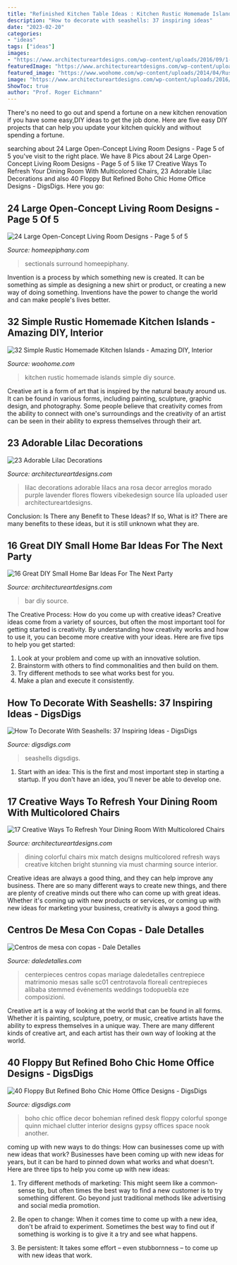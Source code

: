 ```yaml
---
title: "Refinished Kitchen Table Ideas : Kitchen Rustic Homemade Islands Simple Diy Source"
description: "How to decorate with seashells: 37 inspiring ideas"
date: "2023-02-20"
categories:
- "ideas"
tags: ["ideas"]
images:
- "https://www.architectureartdesigns.com/wp-content/uploads/2016/09/1-1-630x926.jpg"
featuredImage: "https://www.architectureartdesigns.com/wp-content/uploads/2015/05/446.jpg"
featured_image: "https://www.woohome.com/wp-content/uploads/2014/04/Rustic-Homemade-Kitchen-Islands-17.jpg"
image: "https://www.architectureartdesigns.com/wp-content/uploads/2016/09/1-1-630x926.jpg"
ShowToc: true
author: "Prof. Roger Eichmann"
---
```



There's no need to go out and spend a fortune on a new kitchen renovation if you have some easy,DIY ideas to get the job done. Here are five easy DIY projects that can help you update your kitchen quickly and without spending a fortune.

	

		
searching about 24 Large Open-Concept Living Room Designs - Page 5 of 5 you've visit to the right place. We have 8 Pics about 24 Large Open-Concept Living Room Designs - Page 5 of 5 like 17 Creative Ways To Refresh Your Dining Room With Multicolored Chairs, 23 Adorable Lilac Decorations and also 40 Floppy But Refined Boho Chic Home Office Designs - DigsDigs. Here you go:
		
    
## 24 Large Open-Concept Living Room Designs - Page 5 Of 5

<img loading=lazy src="https://homeepiphany.com/wp-content/uploads/2015/11/24-Large-Open-Concept-Living-Room-Designs-24.jpg" onerror="this.onerror=null;this.src='https://tse4.mm.bing.net/th?id=OIP.7TU279vXk7lpaNC6xmFenAHaE7&amp;pid=15.1';" alt="24 Large Open-Concept Living Room Designs - Page 5 of 5">

_Source: homeepiphany.com_

>sectionals surround homeepiphany. 

	

Invention is a process by which something new is created. It can be something as simple as designing a new shirt or product, or creating a new way of doing something. Inventions have the power to change the world and can make people's lives better.

    
## 32 Simple Rustic Homemade Kitchen Islands - Amazing DIY, Interior

<img loading=lazy src="https://www.woohome.com/wp-content/uploads/2014/04/Rustic-Homemade-Kitchen-Islands-17.jpg" onerror="this.onerror=null;this.src='https://tse4.mm.bing.net/th?id=OIP.4I4hgiToiE_sE393H4TeHQHaLH&amp;pid=15.1';" alt="32 Simple Rustic Homemade Kitchen Islands - Amazing DIY, Interior">

_Source: woohome.com_

>kitchen rustic homemade islands simple diy source. 

	

Creative art is a form of art that is inspired by the natural beauty around us. It can be found in various forms, including painting, sculpture, graphic design, and photography. Some people believe that creativity comes from the ability to connect with one's surroundings and the creativity of an artist can be seen in their ability to express themselves through their art.

    
## 23 Adorable Lilac Decorations

<img loading=lazy src="https://www.architectureartdesigns.com/wp-content/uploads/2014/04/1350-630x944.jpg" onerror="this.onerror=null;this.src='https://tse1.mm.bing.net/th?id=OIP.WiHYgplBly3On_D3WXOx1gHaLG&amp;pid=15.1';" alt="23 Adorable Lilac Decorations">

_Source: architectureartdesigns.com_

>lilac decorations adorable lilacs ana rosa decor arreglos morado purple lavender flores flowers vibekedesign source lila uploaded user architectureartdesigns. 

	

Conclusion: Is There any Benefit to These Ideas? If so, What is it?
There are many benefits to these ideas, but it is still unknown what they are.

    
## 16 Great DIY Small Home Bar Ideas For The Next Party

<img loading=lazy src="https://www.architectureartdesigns.com/wp-content/uploads/2015/05/446.jpg" onerror="this.onerror=null;this.src='https://tse4.mm.bing.net/th?id=OIP.M0w-zA2T5arNSAOYUalkOwHaLJ&amp;pid=15.1';" alt="16 Great DIY Small Home Bar Ideas For The Next Party">

_Source: architectureartdesigns.com_

>bar diy source. 

	

The Creative Process: How do you come up with creative ideas?
Creative ideas come from a variety of sources, but often the most important tool for getting started is creativity. By understanding how creativity works and how to use it, you can become more creative with your ideas. Here are five tips to help you get started: 
1. Look at your problem and come up with an innovative solution.
2. Brainstorm with others to find commonalities and then build on them. 
3. Try different methods to see what works best for you. 
4. Make a plan and execute it consistently. 

    
## How To Decorate With Seashells: 37 Inspiring Ideas - DigsDigs

<img loading=lazy src="https://www.digsdigs.com/photos/how-to-decorate-with-shells-27.jpg" onerror="this.onerror=null;this.src='https://tse4.mm.bing.net/th?id=OIP.iauLEiZ2Ey4dtBr79jYPhgAAAA&amp;pid=15.1';" alt="How To Decorate With Seashells: 37 Inspiring Ideas - DigsDigs">

_Source: digsdigs.com_

>seashells digsdigs. 

	

1. Start with an idea: This is the first and most important step in starting a startup. If you don't have an idea, you'll never be able to develop one. 

    
## 17 Creative Ways To Refresh Your Dining Room With Multicolored Chairs

<img loading=lazy src="https://www.architectureartdesigns.com/wp-content/uploads/2016/09/1-1-630x926.jpg" onerror="this.onerror=null;this.src='https://tse3.mm.bing.net/th?id=OIP.J_UYaOT6xg0FoPhj-np0qwHaK4&amp;pid=15.1';" alt="17 Creative Ways To Refresh Your Dining Room With Multicolored Chairs">

_Source: architectureartdesigns.com_

>dining colorful chairs mix match designs multicolored refresh ways creative kitchen bright stunning via must charming source interior. 

	

Creative ideas are always a good thing, and they can help improve any business. There are so many different ways to create new things, and there are plenty of creative minds out there who can come up with great ideas. Whether it's coming up with new products or services, or coming up with new ideas for marketing your business, creativity is always a good thing.

    
## Centros De Mesa Con Copas - Dale Detalles

<img loading=lazy src="https://i0.wp.com/www.daledetalles.com/wp-content/uploads/2016/07/centro-de-mesa-con-copas7.jpg" onerror="this.onerror=null;this.src='https://tse4.mm.bing.net/th?id=OIP.LTTSHwqX8jbrULc5wJl-fgHaMU&amp;pid=15.1';" alt="Centros de mesa con copas - Dale Detalles">

_Source: daledetalles.com_

>centerpieces centros copas mariage daledetalles centrepiece matrimonio mesas salle sc01 centrotavola floreali centrepieces alibaba stemmed événements weddings todopuebla eze composizioni. 

	

Creative art is a way of looking at the world that can be found in all forms. Whether it is painting, sculpture, poetry, or music, creative artists have the ability to express themselves in a unique way. There are many different kinds of creative art, and each artist has their own way of looking at the world.

    
## 40 Floppy But Refined Boho Chic Home Office Designs - DigsDigs

<img loading=lazy src="http://www.digsdigs.com/photos/floppy-but-refined-boho-chic-home-offices-24.jpg" onerror="this.onerror=null;this.src='https://tse3.mm.bing.net/th?id=OIP.3D59WQJPqq6uIwGdTgZofgAAAA&amp;pid=15.1';" alt="40 Floppy But Refined Boho Chic Home Office Designs - DigsDigs">

_Source: digsdigs.com_

>boho chic office decor bohemian refined desk floppy colorful sponge quinn michael clutter interior designs gypsy offices space nook another. 

	

coming up with new ways to do things: How can businesses come up with new ideas that work?
Businesses have been coming up with new ideas for years, but it can be hard to pinned down what works and what doesn't. Here are three tips to help you come up with new ideas: 
1. Try different methods of marketing: This might seem like a common-sense tip, but often times the best way to find a new customer is to try something different. Go beyond just traditional methods like advertising and social media promotion. 

2. Be open to change: When it comes time to come up with a new idea, don't be afraid to experiment. Sometimes the best way to find out if something is working is to give it a try and see what happens. 

3. Be persistent: It takes some effort – even stubbornness – to come up with new ideas that work.

